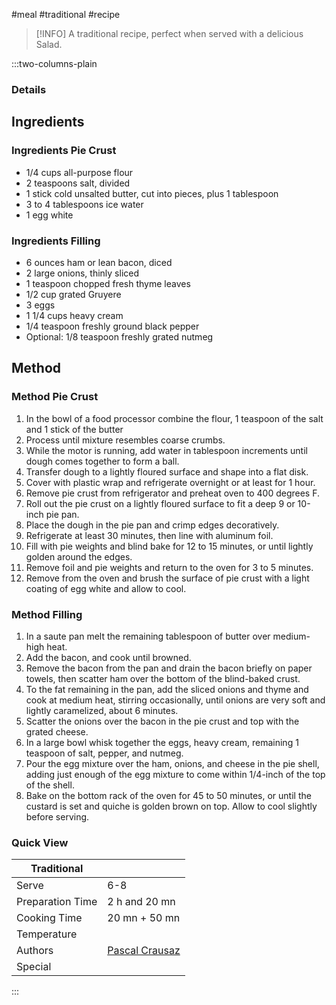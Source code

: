 #meal #traditional #recipe

> [!INFO]
> A traditional recipe, perfect when served with a delicious Salad.

:::two-columns-plain

### Details
## Ingredients

### Ingredients Pie Crust

- 1/4 cups all-purpose flour
- 2 teaspoons salt, divided
- 1 stick cold unsalted butter, cut into pieces, plus 1 tablespoon
- 3 to 4 tablespoons ice water
- 1 egg white

### Ingredients Filling

- 6 ounces ham or lean bacon, diced
- 2 large onions, thinly sliced
- 1 teaspoon chopped fresh thyme leaves
- 1/2 cup grated Gruyere
- 3 eggs
- 1 1/4 cups heavy cream
- 1/4 teaspoon freshly ground black pepper
- Optional: 1/8 teaspoon freshly grated nutmeg


## Method

### Method Pie Crust

1. In the bowl of a food processor combine the flour, 1 teaspoon of the salt and 1 stick of the butter
2. Process until mixture resembles coarse crumbs.
3. While the motor is running, add water in tablespoon increments until dough comes together to form a ball.
4. Transfer dough to a lightly floured surface and shape into a flat disk.
5. Cover with plastic wrap and refrigerate overnight or at least for 1 hour.
6. Remove pie crust from refrigerator and preheat oven to 400 degrees F.
7. Roll out the pie crust on a lightly floured surface to fit a deep 9 or 10-inch pie pan.
8. Place the dough in the pie pan and crimp edges decoratively.
9. Refrigerate at least 30 minutes, then line with aluminum foil.
10. Fill with pie weights and blind bake for 12 to 15 minutes, or until lightly golden around the edges.
11. Remove foil and pie weights and return to the oven for 3 to 5 minutes.
12. Remove from the oven and brush the surface of pie crust with a light coating of egg white and allow to cool.

### Method Filling

1. In a saute pan melt the remaining tablespoon of butter over medium-high heat.
2. Add the bacon, and cook until browned.
3. Remove the bacon from the pan and drain the bacon briefly on paper towels, then scatter ham over the bottom of the blind-baked crust.
4. To the fat remaining in the pan, add the sliced onions and thyme and cook at medium heat, stirring occasionally, until onions are very soft and lightly caramelized, about 6 minutes.
5. Scatter the onions over the bacon in the pie crust and top with the grated cheese.
6. In a large bowl whisk together the eggs, heavy cream, remaining 1 teaspoon of salt, pepper, and nutmeg.
7. Pour the egg mixture over the ham, onions, and cheese in the pie shell, adding just enough of the egg mixture to come within 1/4-inch of the top of the shell.
8. Bake on the bottom rack of the oven for 45 to 50 minutes, or until the custard is set and quiche is golden brown on top. Allow to cool slightly before serving.


### Quick View
| Traditional      |                                                |
| ---------------- | ---------------------------------------------- |
| Serve            | 6-8                                            |
| Preparation Time | 2 h and 20 mn                                  |
| Cooking Time     | 20 mn + 50 mn                                  |
| Temperature      |                                                |
| Authors          | [Pascal Crausaz](mailto:pascal@askpascal.com)  |
| Special          |                                                |

:::

